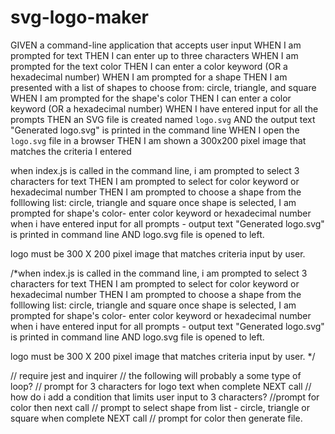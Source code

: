 # svg-logo-maker


GIVEN a command-line application that accepts user input
WHEN I am prompted for text
THEN I can enter up to three characters
WHEN I am prompted for the text color
THEN I can enter a color keyword (OR a hexadecimal number)
WHEN I am prompted for a shape
THEN I am presented with a list of shapes to choose from: circle, triangle, and square
WHEN I am prompted for the shape's color
THEN I can enter a color keyword (OR a hexadecimal number)
WHEN I have entered input for all the prompts
THEN an SVG file is created named `logo.svg`
AND the output text "Generated logo.svg" is printed in the command line
WHEN I open the `logo.svg` file in a browser
THEN I am shown a 300x200 pixel image that matches the criteria I entered

when index.js is called in the command line, i am prompted to select 3 characters for text 
THEN I am prompted to select for color keyword or hexadecimal number 
THEN I am prompted to choose a shape from the folllowing list: circle, triangle and square
once shape is selected, I am prompted for shape's color- enter color keyword or hexadecimal number 
when i have entered input for all prompts - output text "Generated logo.svg" is printed in command line AND 
logo.svg file is opened to left. 

logo must be 300 X 200 pixel image that matches criteria input by user. 

/*when index.js is called in the command line, i am prompted to select 3 characters for text 
THEN I am prompted to select for color keyword or hexadecimal number 
THEN I am prompted to choose a shape from the folllowing list: circle, triangle and square
once shape is selected, I am prompted for shape's color- enter color keyword or hexadecimal number 
when i have entered input for all prompts - output text "Generated logo.svg" is printed in command line AND 
logo.svg file is opened to left. 

logo must be 300 X 200 pixel image that matches criteria input by user. */

// require jest and inquirer 
// the following will probably a some type of loop? 
// prompt for 3 characters for logo text when complete NEXT call 
        // how do i add a condition that limits user input to 3 characters? 
//prompt for color then next call 
// prompt to select shape from list - circle, triangle or square when complete NEXT call 
// prompt for color then generate file. 